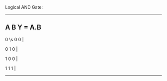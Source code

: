 Logical AND Gate:

----------------------------
A       B      Y = A.B
----------------------------

0 \s 0         0      |

0       1         0      |

1       0         0      |
 
1       1         1      |

--------------------------
